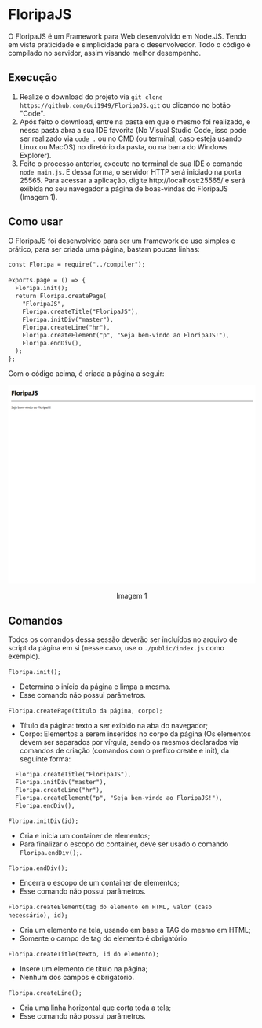 # FloripaJS

O FloripaJS é um Framework para Web desenvolvido em Node.JS. Tendo em vista praticidade e simplicidade para o desenvolvedor. Todo o código é compilado no servidor, assim visando melhor desempenho.

## Execução
  1. Realize o download do projeto via ```git clone https://github.com/Gui1949/FloripaJS.git``` ou clicando no botão "Code".
  2. Após feito o download, entre na pasta em que o mesmo foi realizado, e nessa pasta abra a sua IDE favorita (No Visual Studio Code, isso pode ser realizado via ```code .``` ou no CMD (ou terminal, caso esteja usando Linux ou MacOS) no diretório da pasta, ou na barra do Windows Explorer).
  3. Feito o processo anterior, execute no terminal de sua IDE o comando ```node main.js```. E dessa forma, o servidor HTTP será iniciado na porta 25565. Para acessar a aplicação, digite http://localhost:25565/ e será exibida no seu navegador a página de boas-vindas do FloripaJS (Imagem 1).
  
## Como usar

O FloripaJS foi desenvolvido para ser um framework de uso simples e prático, para ser criada uma página, bastam poucas linhas:

```
const Floripa = require("../compiler");

exports.page = () => {
  Floripa.init();
  return Floripa.createPage(
    "FloripaJS",
    Floripa.createTitle("FloripaJS"),
    Floripa.initDiv("master"),
    Floripa.createLine("hr"),
    Floripa.createElement("p", "Seja bem-vindo ao FloripaJS!"),
    Floripa.endDiv(),
  );
};
```
Com o código acima, é criada a página a seguir:

![PrintScreen](https://github.com/Gui1949/FloripaJS/blob/master/blob/print.png)
<p align="center">Imagem 1</p>

## Comandos

Todos os comandos dessa sessão deverão ser incluídos no arquivo de script da página em si (nesse caso, use o ```./public/index.js``` como exemplo).

```Floripa.init();```
  * Determina o início da página e limpa a mesma.
  * Esse comando não possui parâmetros.

```Floripa.createPage(titulo da página, corpo);```
  * Título da página: texto a ser exibido na aba do navegador;
  * Corpo: Elementos a serem inseridos no corpo da página (Os elementos devem ser separados por vírgula, sendo os mesmos declarados via comandos de criação (comandos com o prefixo create e init), da seguinte forma:
  ```
    Floripa.createTitle("FloripaJS"),
    Floripa.initDiv("master"),
    Floripa.createLine("hr"),
    Floripa.createElement("p", "Seja bem-vindo ao FloripaJS!"),
    Floripa.endDiv(),
  ```
  
```Floripa.initDiv(id);```
  * Cria e inicia um container de elementos;
  * Para finalizar o escopo do container, deve ser usado o comando ```Floripa.endDiv();```.
  
```Floripa.endDiv();```
  * Encerra o escopo de um container de elementos;
  * Esse comando não possui parâmetros.

```Floripa.createElement(tag do elemento em HTML, valor (caso necessário), id);```
  * Cria um elemento na tela, usando em base a TAG do mesmo em HTML;
  * Somente o campo de tag do elemento é obrigatório

```Floripa.createTitle(texto, id do elemento);```
  * Insere um elemento de título na página;
  * Nenhum dos campos é obrigatório.
  
```Floripa.createLine();```
  * Cria uma linha horizontal que corta toda a tela;
  * Esse comando não possui parâmetros. 
 
